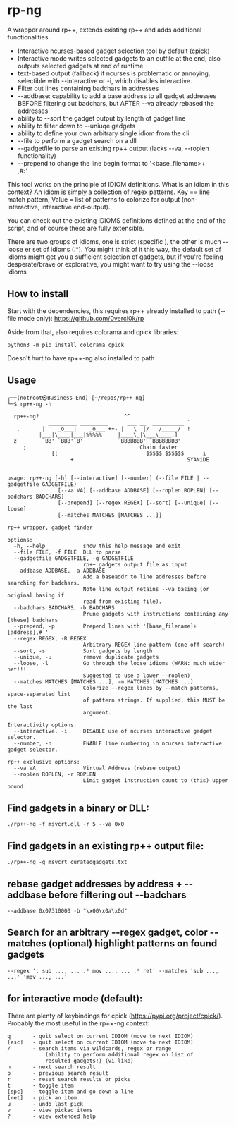# rp-ng

A wrapper around rp++, extends existing rp++ and adds additional functionalities.

* Interactive ncurses-based gadget selection tool by default (cpick)
* Interactive mode writes selected gadgets to an outfile at the end, also outputs selected gadgets at end of runtime
* text-based output (fallback) if ncurses is problematic or annoying, selectible with --interactive or -i, which disables interactive.
* Filter out lines containing badchars in addresses
* --addbase: capability to add a base address to all gadget addresses BEFORE filtering out badchars, but AFTER --va already rebased the addresses
* ability to --sort the gadget output by length of gadget line
* ability to filter down to --uniuqe gadgets
* ability to define your own arbitrary single idiom from the cli
* --file to perform a gadget search on a dll
* --gadgetfile to parse an existing rp++ output (lacks --va, --roplen functionality)
* --prepend to change the line begin format to '<base_filename>+<address>,#:'

This tool works on the principle of IDIOM definitions.  What is an idiom in this context?  An idiom is simply a collection of regex patterns.  Key == line match pattern, Value = list of patterns to colorize for output (non-interactive, interactive end-output).

You can check out the existing IDIOMS definitions defined at the end of the script, and of course these are fully extensible.

There are two groups of idioms, one is strict (specific ), the other is much --loose er set of idioms (.*). You might think of it this way, the default set of idioms might get you a sufficient selection of gadgets, but if you're feeling desperate/brave or explorative, you might want to try using the --loose idioms

## How to install
Start with the dependencies, this requires rp++ already installed to path (--file mode only):
https://github.com/0vercl0k/rp

Aside from that, also requires colorama and cpick libraries:
```
python3 -m pip install colorama cpick
```
Doesn't hurt to have rp++-ng also installed to path

## Usage
```
┌──(notroot㉿Business-End)-[~/repos/rp++-ng]
└─$ rp++-ng -h

  rp++-ng?                           ^^           
             _________ _________      ___ __  __________ `
   .       |    _o___|    _o___ ++- |   \  |/   /_____/  !
          |___|\____|___|%%%%%     |____\_|\___\____.] 
  z        `BB' `BBB'`B'           `BBBBBBB' `BBBBBBBB' 
     ;                                    Chain faster
              [[                            $$$$$ $$$$$$      i
                    +                                    SYANiDE
        

usage: rp++-ng [-h] [--interactive] [--number] (--file FILE | --gadgetfile GADGETFILE) 
                [--va VA] [--addbase ADDBASE] [--roplen ROPLEN] [--badchars BADCHARS] 
                [--prepend] [--regex REGEX] [--sort] [--unique] [--loose] 
                [--matches MATCHES [MATCHES ...]]

rp++ wrapper, gadget finder

options:
  -h, --help            show this help message and exit
  --file FILE, -f FILE  DLL to parse
  --gadgetfile GADGETFILE, -g GADGETFILE
                        rp++ gadgets output file as input
  --addbase ADDBASE, -a ADDBASE
                        Add a baseaddr to line addresses before searching for badchars. 
                        Note line output retains --va basing (or original basing if
                        read from existing file).
  --badchars BADCHARS, -b BADCHARS
                        Prune gadgets with instructions containing any [these] badchars
  --prepend, -p         Prepend lines with '[base_filename]+[address],# '
  --regex REGEX, -R REGEX
                        Arbitrary REGEX line pattern (one-off search)
  --sort, -s            Sort gadgets by length
  --unique, -u          remove duplicate gadgets
  --loose, -l           Go through the loose idioms (WARN: much wider net!!! 
                        Suggested to use a lower --roplen)
  --matches MATCHES [MATCHES ...], -m MATCHES [MATCHES ...]
                        Colorize --regex lines by --match patterns, space-separated list 
                        of pattern strings. If supplied, this MUST be the last
                        argument.

Interactivity options:
  --interactive, -i     DISABLE use of ncurses interactive gadget selector.
  --number, -n          ENABLE line numbering in ncurses interactive gadget selector.

rp++ exclusive options:
  --va VA               Virtual Address (rebase output)
  --roplen ROPLEN, -r ROPLEN
                        Limit gadget instruction count to (this) upper bound

```


## Find gadgets in a binary or DLL:
```
./rp++-ng -f msvcrt.dll -r 5 --va 0x0 
```

## Find gadgets in an existing rp++ output file:
```
./rp++-ng -g msvcrt_curatedgadgets.txt 
```

## rebase gadget addresses by address + --addbase before filtering out --badchars
```
--addbase 0x07310000 -b "\x00\x0a\x0d"
```

## Search for an arbitrary --regex gadget, color --matches (optional) highlight patterns on found gadgets
```
--regex ': sub ..., ... .* mov ..., ... .* ret' --matches 'sub ..., ...' 'mov ..., ...'
```

## for interactive mode (default):
There are plenty of keybindings for cpick (https://pypi.org/project/cpick/).  Probably the most useful in the rp++-ng context:

```
q       - quit select on current IDIOM (move to next IDIOM)
[esc]   - quit select on current IDIOM (move to next IDIOM)
/       - search items via wildcards, regex or range 
            (ability to perform additional regex on list of 
            resulted gadgets!) (vi-like)
n       - next search result
p       - previous search result
r       - reset search results or picks
t       - toggle item
[spc]   - toggle item and go down a line
[ret]   - pick an item
u       - undo last pick
v       - view picked items
?       - view extended help
```
